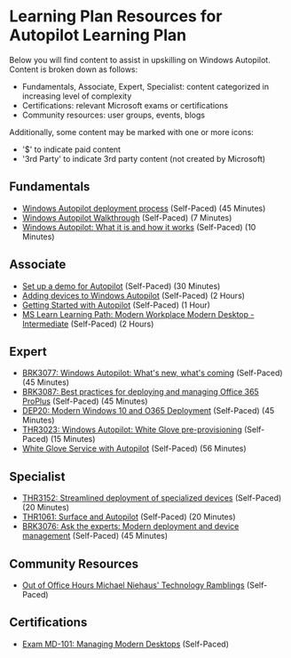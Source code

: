 # Learning Plan Resources for Autopilot Learning Plan

Below you will find content to assist in upskilling on Windows Autopilot. Content is broken down as follows:

* Fundamentals, Associate, Expert, Specialist: content categorized in increasing level of complexity
* Certifications: relevant Microsoft exams or certifications
* Community resources: user groups, events, blogs

Additionally, some content may be marked with one or more icons:

* '$' to indicate paid content
* '3rd Party' to indicate 3rd party content (not created by Microsoft)

## Fundamentals

* [Windows Autopilot deployment process](https://docs.microsoft.com/en-us/windows/deployment/windows-autopilot/deployment-process) (Self-Paced) (45 Minutes)
* [Windows Autopilot Walkthrough](https://docs.microsoft.com/en-us/windows/deployment/windows-autopilot/windows-autopilot) (Self-Paced) (7 Minutes)
* [Windows Autopilot: What it is and how it works](https://www.youtube.com/watch?v=F6q2aYhbeu8) (Self-Paced) (10 Minutes)

## Associate

* [Set up a demo for Autopilot](https://docs.microsoft.com/en-us/windows/deployment/windows-autopilot/demonstrate-deployment-on-vm) (Self-Paced) (30 Minutes)
* [Adding devices to Windows Autopilot](https://docs.microsoft.com/en-us/windows/deployment/windows-autopilot/add-devices) (Self-Paced) (2 Hours)
* [Getting Started with Autopilot](https://www.systemcenterdudes.com/microsoft-autopilot-windows-10/) (Self-Paced) (1 Hour)
* [MS Learn Learning Path: Modern Workplace Modern Desktop - Intermediate](https://partner.microsoft.com/en-us/asset/collection/modern-workplace-modern-desktop-intermediate#/) (Self-Paced) (2 Hours)

## Expert

* [BRK3077: Windows Autopilot: What's new, what's coming](https://myignite.techcommunity.microsoft.com/sessions/81679) (Self-Paced) (45 Minutes)
* [BRK3087: Best practices for deploying and managing Office 365 ProPlus](https://myignite.techcommunity.microsoft.com/sessions/79038?source=sessions) (Self-Paced) (45 Minutes)
* [DEP20: Modern Windows 10 and O365 Deployment](https://myignite.techcommunity.microsoft.com/sessions/81677) (Self-Paced) (45 Minutes)
* [THR3023: Windows Autopilot: White Glove pre-provisioning](https://myignite.techcommunity.microsoft.com/sessions/90740?source=sessions) (Self-Paced) (15 Minutes)
* [White Glove Service with Autopilot](https://docs.microsoft.com/en-us/windows/deployment/windows-autopilot/windows-autopilot-whats-new) (Self-Paced) (56 Minutes)

## Specialist

* [THR3152: Streamlined deployment of specialized devices](https://myignite.techcommunity.microsoft.com/sessions/86268) (Self-Paced) (20 Minutes)
* [THR1061: Surface and Autopilot](https://myignite.techcommunity.microsoft.com/sessions/79767) (Self-Paced) (20 Minutes)
* [BRK3076: Ask the experts: Modern deployment and device management](https://myignite.techcommunity.microsoft.com/sessions/81678?source=sessions) (Self-Paced) (45 Minutes)

## Community Resources

* [Out of Office Hours Michael Niehaus' Technology Ramblings](https://oofhours.com/) (Self-Paced)

## Certifications

* [Exam MD-101: Managing Modern Desktops](https://docs.microsoft.com/en-us/learn/certifications/exams/md-101?wt.mc_id=learningredirect_certs-web-wwl) (Self-Paced)
